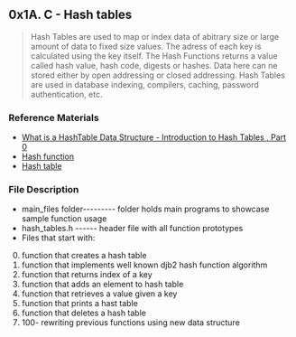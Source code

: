 ## 0x1A. C - Hash tables
> Hash Tables are used to map or index data of abitrary size
> or large amount of data to fixed size values. The adress of
> each key is calculated using the key itself. The Hash Functions
> returns a value called hash value, hash code, digests or hashes.
> Data here can ne stored either by open addressing or closed addressing.
> Hash Tables are used in database indexing, compilers, caching,
> password authentication, etc.

### Reference Materials
* [What is a HashTable Data Structure - Introduction to Hash Tables , Part 0](https://alx-intranet.hbtn.io/rltoken/IQVfdxJlS6jhAgcuUoCseg)
* [Hash function](https://alx-intranet.hbtn.io/rltoken/ZKpRI_FxOxAz80Onpfy0Ew)
* [Hash table](https://alx-intranet.hbtn.io/rltoken/mxjKpEfAw3E5B8S3inPuHQ)

### File Description
* main_files folder--------- folder holds main programs to showcase sample function usage
* hash_tables.h ------ header file with all function prototypes
* Files that start with:
0. function that creates a hash table
1. function that implements well known djb2 hash function algorithm
2. function that returns index of a key
3. function that adds an element to hash table
4. function that retrieves a value given a key
5. function that prints a hast table
6. function that deletes a hash table
7. 100- rewriting previous functions using new data structure